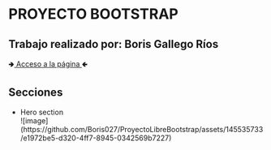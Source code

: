 <h1>PROYECTO BOOTSTRAP</h1>
<h2>Trabajo realizado por: Boris Gallego Ríos</h2>
🢂<a href="https://boris027.github.io/ProyectoLibreBootstrap/Index.html">  Acceso a la página  </a>🢀

<h2>Secciones</h2>
<ul>

<li>Hero section</li>
![image](https://github.com/Boris027/ProyectoLibreBootstrap/assets/145535733/e1972be5-d320-4ff7-8945-0342569b7227)

  
</ul>

